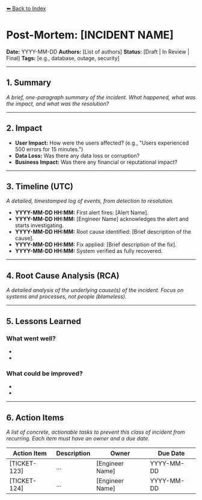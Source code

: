 [⬅️ Back to Index](../README.md)

# Post-Mortem: [INCIDENT NAME]

**Date:** YYYY-MM-DD
**Authors:** [List of authors]
**Status:** [Draft | In Review | Final]
**Tags:** [e.g., database, outage, security]

---

## 1. Summary

*A brief, one-paragraph summary of the incident. What happened, what was the impact, and what was the resolution?*

---

## 2. Impact

- **User Impact:** How were the users affected? (e.g., "Users experienced 500 errors for 15 minutes.")
- **Data Loss:** Was there any data loss or corruption?
- **Business Impact:** Was there any financial or reputational impact?

---

## 3. Timeline (UTC)

*A detailed, timestamped log of events, from detection to resolution.*

- **YYYY-MM-DD HH:MM:** First alert fires: [Alert Name].
- **YYYY-MM-DD HH:MM:** [Engineer Name] acknowledges the alert and starts investigating.
- **YYYY-MM-DD HH:MM:** Root cause identified: [Brief description of the cause].
- **YYYY-MM-DD HH:MM:** Fix applied: [Brief description of the fix].
- **YYYY-MM-DD HH:MM:** System verified as fully recovered.

---

## 4. Root Cause Analysis (RCA)

*A detailed analysis of the underlying cause(s) of the incident. Focus on systems and processes, not people (blameless).*

---

## 5. Lessons Learned

### What went well?

- 
- 

### What could be improved?

- 
- 

---

## 6. Action Items

*A list of concrete, actionable tasks to prevent this class of incident from recurring. Each item must have an owner and a due date.*

| Action Item | Description | Owner | Due Date |
|---|---|---|---|
| [TICKET-123] | ... | [Engineer Name] | YYYY-MM-DD |
| [TICKET-124] | ... | [Engineer Name] | YYYY-MM-DD |
